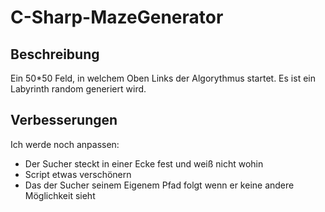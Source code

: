 # C-Sharp-MazeGenerator

## Beschreibung

Ein 50*50 Feld, in welchem Oben Links der Algorythmus startet.
Es ist ein Labyrinth random generiert wird.

## Verbesserungen
Ich werde noch anpassen:
- Der Sucher steckt in einer Ecke fest und weiß nicht wohin
- Script etwas verschönern
- Das der Sucher seinem Eigenem Pfad folgt wenn er keine andere Möglichkeit sieht
